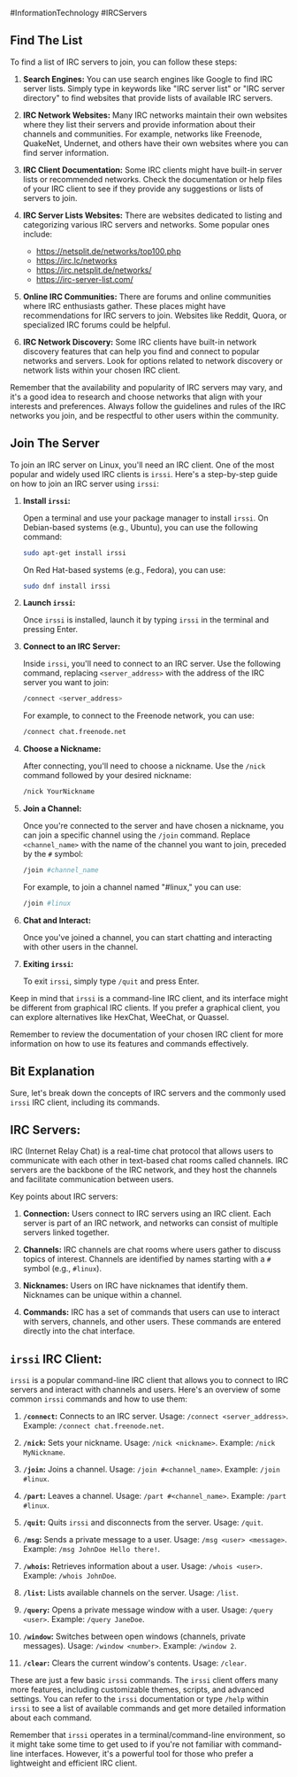 #InformationTechnology #IRCServers
## Find The List

To find a list of IRC servers to join, you can follow these steps:

1. **Search Engines:** You can use search engines like Google to find IRC server lists. Simply type in keywords like "IRC server list" or "IRC server directory" to find websites that provide lists of available IRC servers.

2. **IRC Network Websites:** Many IRC networks maintain their own websites where they list their servers and provide information about their channels and communities. For example, networks like Freenode, QuakeNet, Undernet, and others have their own websites where you can find server information.

3. **IRC Client Documentation:** Some IRC clients might have built-in server lists or recommended networks. Check the documentation or help files of your IRC client to see if they provide any suggestions or lists of servers to join.

4. **IRC Server Lists Websites:** There are websites dedicated to listing and categorizing various IRC servers and networks. Some popular ones include:

   - https://netsplit.de/networks/top100.php
   - https://irc.lc/networks
   - https://irc.netsplit.de/networks/
   - https://irc-server-list.com/

5. **Online IRC Communities:** There are forums and online communities where IRC enthusiasts gather. These places might have recommendations for IRC servers to join. Websites like Reddit, Quora, or specialized IRC forums could be helpful.

6. **IRC Network Discovery:** Some IRC clients have built-in network discovery features that can help you find and connect to popular networks and servers. Look for options related to network discovery or network lists within your chosen IRC client.

Remember that the availability and popularity of IRC servers may vary, and it's a good idea to research and choose networks that align with your interests and preferences. Always follow the guidelines and rules of the IRC networks you join, and be respectful to other users within the community.

## Join The Server

To join an IRC server on Linux, you'll need an IRC client. One of the most popular and widely used IRC clients is `irssi`. Here's a step-by-step guide on how to join an IRC server using `irssi`:

1. **Install `irssi`:**

   Open a terminal and use your package manager to install `irssi`. On Debian-based systems (e.g., Ubuntu), you can use the following command:
   
   ```bash
   sudo apt-get install irssi
   ```

   On Red Hat-based systems (e.g., Fedora), you can use:
   
   ```bash
   sudo dnf install irssi
   ```

2. **Launch `irssi`:**

   Once `irssi` is installed, launch it by typing `irssi` in the terminal and pressing Enter.

3. **Connect to an IRC Server:**

   Inside `irssi`, you'll need to connect to an IRC server. Use the following command, replacing `<server_address>` with the address of the IRC server you want to join:
   
   ```bash
   /connect <server_address>
   ```

   For example, to connect to the Freenode network, you can use:
   
   ```bash
   /connect chat.freenode.net
   ```

4. **Choose a Nickname:**

   After connecting, you'll need to choose a nickname. Use the `/nick` command followed by your desired nickname:
   
   ```bash
   /nick YourNickname
   ```

5. **Join a Channel:**

   Once you're connected to the server and have chosen a nickname, you can join a specific channel using the `/join` command. Replace `<channel_name>` with the name of the channel you want to join, preceded by the `#` symbol:
   
   ```bash
   /join #channel_name
   ```

   For example, to join a channel named "#linux," you can use:
   
   ```bash
   /join #linux
   ```

6. **Chat and Interact:**

   Once you've joined a channel, you can start chatting and interacting with other users in the channel.

7. **Exiting `irssi`:**

   To exit `irssi`, simply type `/quit` and press Enter.

Keep in mind that `irssi` is a command-line IRC client, and its interface might be different from graphical IRC clients. If you prefer a graphical client, you can explore alternatives like HexChat, WeeChat, or Quassel.

Remember to review the documentation of your chosen IRC client for more information on how to use its features and commands effectively.

## Bit Explanation

Sure, let's break down the concepts of IRC servers and the commonly used `irssi` IRC client, including its commands.

## IRC Servers:

IRC (Internet Relay Chat) is a real-time chat protocol that allows users to communicate with each other in text-based chat rooms called channels. IRC servers are the backbone of the IRC network, and they host the channels and facilitate communication between users.

Key points about IRC servers:

1. **Connection:** Users connect to IRC servers using an IRC client. Each server is part of an IRC network, and networks can consist of multiple servers linked together.

2. **Channels:** IRC channels are chat rooms where users gather to discuss topics of interest. Channels are identified by names starting with a `#` symbol (e.g., `#linux`).

3. **Nicknames:** Users on IRC have nicknames that identify them. Nicknames can be unique within a channel.

4. **Commands:** IRC has a set of commands that users can use to interact with servers, channels, and other users. These commands are entered directly into the chat interface.

## `irssi` IRC Client:

`irssi` is a popular command-line IRC client that allows you to connect to IRC servers and interact with channels and users. Here's an overview of some common `irssi` commands and how to use them:

1. **`/connect`:** Connects to an IRC server. Usage: `/connect <server_address>`. Example: `/connect chat.freenode.net`.

2. **`/nick`:** Sets your nickname. Usage: `/nick <nickname>`. Example: `/nick MyNickname`.

3. **`/join`:** Joins a channel. Usage: `/join #<channel_name>`. Example: `/join #linux`.

4. **`/part`:** Leaves a channel. Usage: `/part #<channel_name>`. Example: `/part #linux`.

5. **`/quit`:** Quits `irssi` and disconnects from the server. Usage: `/quit`.

6. **`/msg`:** Sends a private message to a user. Usage: `/msg <user> <message>`. Example: `/msg JohnDoe Hello there!`.

7. **`/whois`:** Retrieves information about a user. Usage: `/whois <user>`. Example: `/whois JohnDoe`.

8. **`/list`:** Lists available channels on the server. Usage: `/list`.

9. **`/query`:** Opens a private message window with a user. Usage: `/query <user>`. Example: `/query JaneDoe`.

10. **`/window`:** Switches between open windows (channels, private messages). Usage: `/window <number>`. Example: `/window 2`.

11. **`/clear`:** Clears the current window's contents. Usage: `/clear`.

These are just a few basic `irssi` commands. The `irssi` client offers many more features, including customizable themes, scripts, and advanced settings. You can refer to the `irssi` documentation or type `/help` within `irssi` to see a list of available commands and get more detailed information about each command.

Remember that `irssi` operates in a terminal/command-line environment, so it might take some time to get used to if you're not familiar with command-line interfaces. However, it's a powerful tool for those who prefer a lightweight and efficient IRC client.
